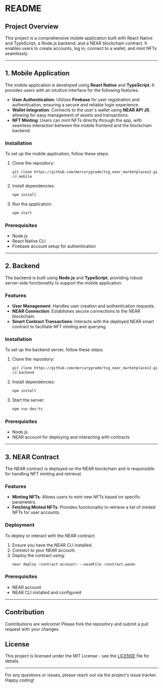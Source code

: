 # README

## Project Overview

This project is a comprehensive mobile application built with React Native and TypeScript, a Node.js backend, and a NEAR blockchain contract. It enables users to create accounts, log in, connect to a wallet, and mint NFTs seamlessly.

---

## 1. Mobile Application

The mobile application is developed using **React Native** and **TypeScript**. It provides users with an intuitive interface for the following features:

- **User Authentication**: Utilizes **Firebase** for user registration and authentication, ensuring a secure and reliable login experience.
- **Wallet Integration**: Connects to the user's wallet using **NEAR API JS**, allowing for easy management of assets and transactions.
- **NFT Minting**: Users can mint NFTs directly through the app, with seamless interaction between the mobile frontend and the blockchain backend.

### Installation

To set up the mobile application, follow these steps:

1. Clone the repository:

   ```bash
   git clone https://github.com/mercurygrade/tcg_near_marketplacev2.git
   cd mobile
   ```

2. Install dependencies:

   ```bash
   npm install
   ```

3. Run the application:
   ```bash
   npm start
   ```

### Prerequisites

- Node.js
- React Native CLI
- Firebase account setup for authentication

---

## 2. Backend

The backend is built using **Node.js** and **TypeScript**, providing robust server-side functionality to support the mobile application.

### Features

- **User Management**: Handles user creation and authentication requests.
- **NEAR Connection**: Establishes secure connections to the NEAR blockchain.
- **Smart Contract Transactions**: Interacts with the deployed NEAR smart contract to facilitate NFT minting and querying.

### Installation

To set up the backend server, follow these steps:

1. Clone the repository:

   ```bash
   git clone https://github.com/mercurygrade/tcg_near_marketplacev2.git
   cd backend
   ```

2. Install dependencies:

   ```bash
   npm install
   ```

3. Start the server:
   ```bash
   npm run dev:ts
   ```

### Prerequisites

- Node.js
- NEAR account for deploying and interacting with contracts

---

## 3. NEAR Contract

The NEAR contract is deployed on the NEAR blockchain and is responsible for handling NFT minting and retrieval.

### Features

- **Minting NFTs**: Allows users to mint new NFTs based on specific parameters.
- **Fetching Minted NFTs**: Provides functionality to retrieve a list of minted NFTs for user accounts.

### Deployment

To deploy or interact with the NEAR contract:

1. Ensure you have the NEAR CLI installed.
2. Connect to your NEAR account.
3. Deploy the contract using:
   ```bash
   near deploy <contract-account> --wasmFile <contract.wasm>
   ```

### Prerequisites

- NEAR account
- NEAR CLI installed and configured

---

## Contribution

Contributions are welcome! Please fork the repository and submit a pull request with your changes.

## License

This project is licensed under the MIT License - see the [LICENSE](LICENSE) file for details.

---

For any questions or issues, please reach out via the project's issue tracker. Happy coding!
